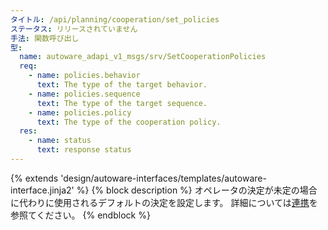 ```yaml
---
タイトル: /api/planning/cooperation/set_policies
ステータス: リリースされていません
手法: 関数呼び出し
型:
  name: autoware_adapi_v1_msgs/srv/SetCooperationPolicies
  req:
    - name: policies.behavior
      text: The type of the target behavior.
    - name: policies.sequence
      text: The type of the target sequence.
    - name: policies.policy
      text: The type of the cooperation policy.
  res:
    - name: status
      text: response status
---
```


{% extends 'design/autoware-interfaces/templates/autoware-interface.jinja2' %}
{% block description %}
オペレータの決定が未定の場合に代わりに使用されるデフォルトの決定を設定します。
詳細については[連携](../../../../features/cooperation.md)を参照てください。
{% endblock %}
